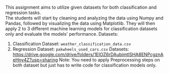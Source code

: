 This assignment aims to utilize given datasets for both classification and regression tasks.<br> The students will start by cleaning and analyzing the data using Numpy and Pandas, followed by visualizing the data using Matplotlib. They will then apply 2 to 3 different machine learning models for classification datasets only and evaluate the models' performance.
Datasets:
1. Classification Dataset: `weather_classification_data.csv`
2. Regression Dataset: `pakwheels_used_cars.csv`
Datasets: https://drive.google.com/drive/folders/1EIOZ6rDAubimtlSHA8ENPcgznAeHny4Z?usp=sharing
Note: You need to apply Preprocessing steps on both dataset but just has to write code for classification models only.

